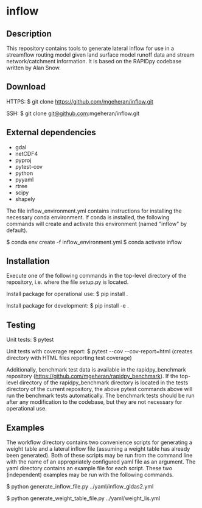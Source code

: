 # inflow

Description
-----------
This repository contains tools to generate lateral inflow for use in a
streamflow routing model given land surface model runoff data and stream
network/catchment information. It is based on the RAPIDpy codebase written by
Alan Snow.

Download
--------
HTTPS:
$ git clone https://github.com/mgeheran/inflow.git

SSH:
$ git clone git@github.com:mgeheran/inflow.git

External dependencies
---------------------
- gdal
- netCDF4
- pyproj
- pytest-cov
- python
- pyyaml
- rtree
- scipy
- shapely

The file inflow_environment.yml contains instructions for installing the
necessary conda environment. If conda is installed, the following commands will
create and activate this environment (named "inflow" by default).

$ conda env create -f inflow_environment.yml
$ conda activate inflow

Installation
------------
Execute one of the following commands in the top-level directory of the
repository, i.e. where the file setup.py is located.

Install package for operational use:
$ pip install .

Install package for development:
$ pip install -e .

Testing
-------
Unit tests:
$ pytest

Unit tests with coverage report:
$ pytest --cov --cov-report=html
(creates directory with HTML files reporting test coverage)

Additionally, benchmark test data is available in the rapidpy_benchmark
repository (https://github.com/mgeheran/rapidpy_benchmark). If the top-level
directory of the rapidpy_benchmark directory is located in the tests directory
of the current repository, the above pytest commands above will run the
benchmark tests automatically. The benchmark tests should be run after any
modification to the codebase, but they are not necessary for operational use.

Examples
--------
The workflow directory contains two convenience scripts for generating a weight
table and a lateral inflow file (assuming a weight table has already been
generated). Both of these scripts may be run from the command line with the name
of an appropriately configured yaml file as an argument. The yaml directory
contains an example file for each script. These two (independent) examples may be run with the following commands.

$ python generate_inflow_file.py ../yaml/inflow_gldas2.yml

$ python generate_weight_table_file.py ../yaml/weight_lis.yml
